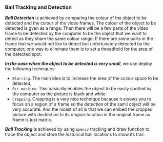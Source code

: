 
### Ball Tracking and Detection


***Ball Detection*** is achieved by comparing the colour of the object to be detected and the colour of the video frames. The colour of the object to be detected is gven as a range. 
Then there will be a few parts of the video frame to be detected by the computer to be the object that we want to  detect as they share the same colour range. 
If there are some parts in the frame that we would not like to detect but unfortunately detected by the computer, one way to eliminate them is to set a threadhold for the area of the detected spot.

 ***In the case when the object to be detected is very small***, we can deploy the following techniques: 
  * `Blurring`. The main idea is to increase the area of the colour space to be detected;
  * `Bit masking`. This basically enables the object to be easily spotted by the computer as the picture is black and white.     
  * `Cropping`. Cropping is a very nice technique because it aloows you to 
  focus on a region of a frame so the detection of the samll object will be very accurate. And the nicest of all is that we can embed the cropped picture with dectection to its original location in the 
  original frame as frame is just matrix.
  
***Ball Tracking*** is achieved by using `opencv` tracking and draw function to trace the object and store the historical ball locations to show its trail.
